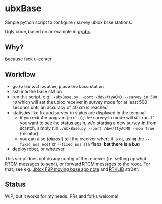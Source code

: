 # ubxBase

Simple python script to configure / survey ublox base stations. 

Ugly code, based on an example in [pyubx](https://github.com/semuconsulting/pyubx2).


## Why?

Because fuck u-center

## Workflow


- go to the test location, place the base station
- ssh into the base station
- run this script, e.g. `./ubxBase.py --port /dev/ttyACM0 --survey_in 500 40` which will set the ublox receiver in survey mode for at least 500 seconds until an accuracy of 40 cm is reached.
- statistics like fix and survey-in status are displayed in the terminal
  - if you exit the program (`ctrl-c`), the survey-in mode will still run. If you want to see the status again, w/o starting a new survey-in from scratch, simply run `./ubxBase.py --port /dev/ttyACM0 --mon True` (monitor)
  - you can also (_almost_) tell the receiver where it is at, using the `--fixed_pos_ecef` or `--fixed_pos_llh` flags, **but there is a bug**
- deploy robot, or whatever

This script does not do any config of the receiver (i.e. setting up what RTCM messages to send), or forward RTCM messages to the robot. For that, see e.g. [ublox F9P moving base app note](https://content.u-blox.com/sites/default/files/documents/ZED-F9P-MovingBase_AppNote_UBX-19009093.pdf) and [RTKLIB](https://github.com/rtklibexplorer/RTKLIB/) str2str.

## Status

WIP, but it works for my needs. PRs and forks welcome!



